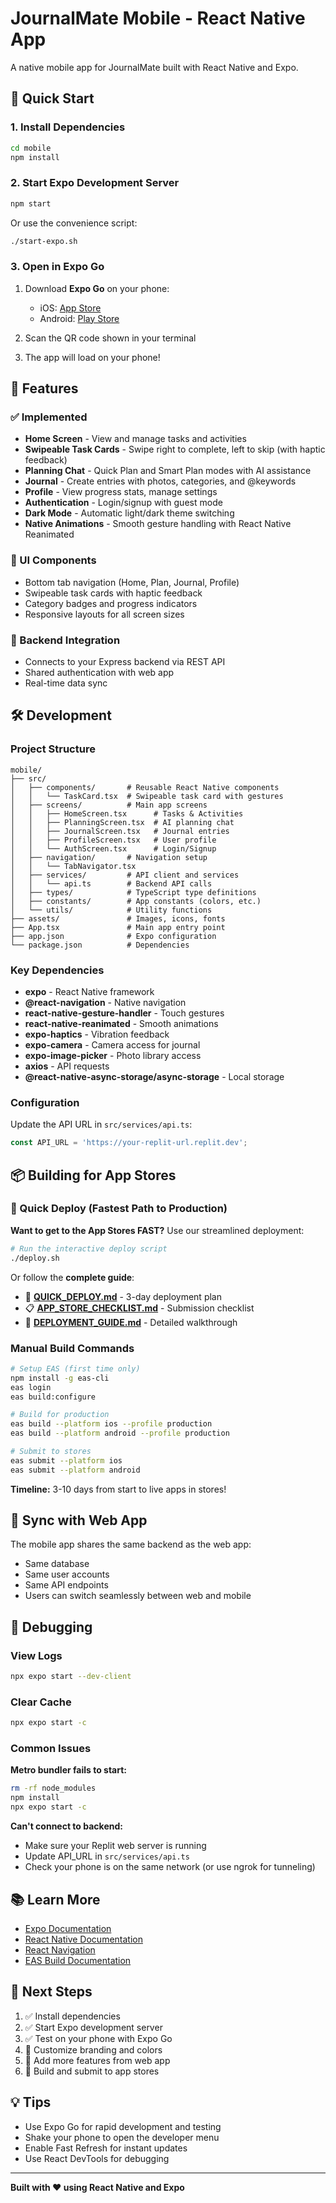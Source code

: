 # JournalMate Mobile - React Native App

A native mobile app for JournalMate built with React Native and Expo.

## 🚀 Quick Start

### 1. Install Dependencies

```bash
cd mobile
npm install
```

### 2. Start Expo Development Server

```bash
npm start
```

Or use the convenience script:
```bash
./start-expo.sh
```

### 3. Open in Expo Go

1. Download **Expo Go** on your phone:
   - iOS: [App Store](https://apps.apple.com/app/expo-go/id982107779)
   - Android: [Play Store](https://play.google.com/store/apps/details?id=host.exp.exponent)

2. Scan the QR code shown in your terminal

3. The app will load on your phone!

## 📱 Features

### ✅ Implemented
- **Home Screen** - View and manage tasks and activities
- **Swipeable Task Cards** - Swipe right to complete, left to skip (with haptic feedback)
- **Planning Chat** - Quick Plan and Smart Plan modes with AI assistance
- **Journal** - Create entries with photos, categories, and @keywords
- **Profile** - View progress stats, manage settings
- **Authentication** - Login/signup with guest mode
- **Dark Mode** - Automatic light/dark theme switching
- **Native Animations** - Smooth gesture handling with React Native Reanimated

### 🎨 UI Components
- Bottom tab navigation (Home, Plan, Journal, Profile)
- Swipeable task cards with haptic feedback
- Category badges and progress indicators
- Responsive layouts for all screen sizes

### 🔌 Backend Integration
- Connects to your Express backend via REST API
- Shared authentication with web app
- Real-time data sync

## 🛠️ Development

### Project Structure

```
mobile/
├── src/
│   ├── components/       # Reusable React Native components
│   │   └── TaskCard.tsx  # Swipeable task card with gestures
│   ├── screens/          # Main app screens
│   │   ├── HomeScreen.tsx      # Tasks & Activities
│   │   ├── PlanningScreen.tsx  # AI planning chat
│   │   ├── JournalScreen.tsx   # Journal entries
│   │   ├── ProfileScreen.tsx   # User profile
│   │   └── AuthScreen.tsx      # Login/Signup
│   ├── navigation/       # Navigation setup
│   │   └── TabNavigator.tsx
│   ├── services/         # API client and services
│   │   └── api.ts        # Backend API calls
│   ├── types/            # TypeScript type definitions
│   ├── constants/        # App constants (colors, etc.)
│   └── utils/            # Utility functions
├── assets/               # Images, icons, fonts
├── App.tsx               # Main app entry point
├── app.json              # Expo configuration
└── package.json          # Dependencies
```

### Key Dependencies

- **expo** - React Native framework
- **@react-navigation** - Native navigation
- **react-native-gesture-handler** - Touch gestures
- **react-native-reanimated** - Smooth animations
- **expo-haptics** - Vibration feedback
- **expo-camera** - Camera access for journal
- **expo-image-picker** - Photo library access
- **axios** - API requests
- **@react-native-async-storage/async-storage** - Local storage

### Configuration

Update the API URL in `src/services/api.ts`:

```typescript
const API_URL = 'https://your-replit-url.replit.dev';
```

## 📦 Building for App Stores

### 🚀 Quick Deploy (Fastest Path to Production)

**Want to get to the App Stores FAST?** Use our streamlined deployment:

```bash
# Run the interactive deploy script
./deploy.sh
```

Or follow the **complete guide**:
- 📘 **[QUICK_DEPLOY.md](./QUICK_DEPLOY.md)** - 3-day deployment plan
- 📋 **[APP_STORE_CHECKLIST.md](./APP_STORE_CHECKLIST.md)** - Submission checklist
- 📖 **[DEPLOYMENT_GUIDE.md](./DEPLOYMENT_GUIDE.md)** - Detailed walkthrough

### Manual Build Commands

```bash
# Setup EAS (first time only)
npm install -g eas-cli
eas login
eas build:configure

# Build for production
eas build --platform ios --profile production
eas build --platform android --profile production

# Submit to stores
eas submit --platform ios
eas submit --platform android
```

**Timeline:** 3-10 days from start to live apps in stores!

## 🔄 Sync with Web App

The mobile app shares the same backend as the web app:

- Same database
- Same user accounts
- Same API endpoints
- Users can switch seamlessly between web and mobile

## 🐛 Debugging

### View Logs

```bash
npx expo start --dev-client
```

### Clear Cache

```bash
npx expo start -c
```

### Common Issues

**Metro bundler fails to start:**
```bash
rm -rf node_modules
npm install
npx expo start -c
```

**Can't connect to backend:**
- Make sure your Replit web server is running
- Update API_URL in `src/services/api.ts`
- Check your phone is on the same network (or use ngrok for tunneling)

## 📚 Learn More

- [Expo Documentation](https://docs.expo.dev/)
- [React Native Documentation](https://reactnative.dev/)
- [React Navigation](https://reactnavigation.org/)
- [EAS Build Documentation](https://docs.expo.dev/build/introduction/)

## 🎯 Next Steps

1. ✅ Install dependencies
2. ✅ Start Expo development server
3. ✅ Test on your phone with Expo Go
4. 🔲 Customize branding and colors
5. 🔲 Add more features from web app
6. 🔲 Build and submit to app stores

## 💡 Tips

- Use Expo Go for rapid development and testing
- Shake your phone to open the developer menu
- Enable Fast Refresh for instant updates
- Use React DevTools for debugging

---

**Built with ❤️ using React Native and Expo**
